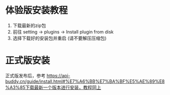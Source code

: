 # 体验版安装教程

1. 下载最新的zip包
2. 前往 setting → plugins → Install plugin from disk
3. 选择下载好的安装包并重启 (请不要解压压缩包)

# 正式版安装

正式版发布后，参考 https://api-buddy.cn/guide/install.html#%E7%A6%BB%E7%BA%BF%E5%AE%89%E8%A3%85下载最新一个版本进行安装，教程同上
